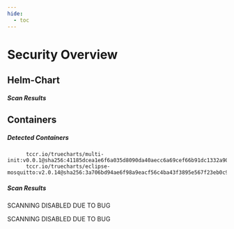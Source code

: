 ```yaml
---
hide:
  - toc
---
```


# Security Overview

<link href="https://truecharts.org/_static/trivy.css" type="text/css" rel="stylesheet" />

## Helm-Chart

##### Scan Results


## Containers

##### Detected Containers

          tccr.io/truecharts/multi-init:v0.0.1@sha256:41185dcea1e6f6a035d8090da40aecc6a69cef66b91dc1332a90c9d22861d367
          tccr.io/truecharts/eclipse-mosquitto:v2.0.14@sha256:3a706bd94ae6f98a9eacf56c4ba43f3895e567f23eb0c9bdd74a0d912052c883

##### Scan Results

SCANNING DISABLED DUE TO BUG

SCANNING DISABLED DUE TO BUG
